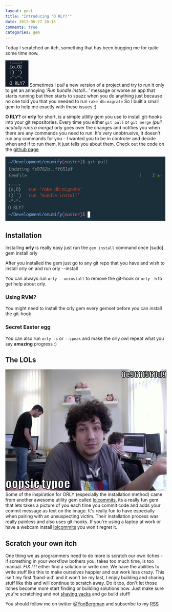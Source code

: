 ```yaml
---
layout: post
title: "Introducing 'O RLY?'"
date: 2012-06-27 20:15
comments: true
categories: gem
---
```


Today I scratched an itch, something that has been bugging me for quite some time now.


![](/images/posts/orly/owl.png)
Sometimes I _pull_ a new version of a project and try to run it only to get an annoying _'Run bundle install...'_ message
or worse an app that starts running but then starts to spazz when you do anything just because no one told you that you needed to run `rake db:migrate`
So I built a small gem to help me exactly with these issues :)

__O RLY?__ or __orly__ for short, is a simple utlitly gem you use to install git-hooks into your git repositories.
Every time you either `git pull` or `git merge` _(pull acutally runs a merge)_ orly goes over the changes and notifies you when there are any commands you need to run.
It's very unobtrusive, it doesn't run any commands for you - I wanted you to be in controler and decide when and if to run them, it just tells you about them.
Check out the code on the [github page](https://github.com/yonbergman/orly)

![](/images/posts/orly/orly-example.png)

## Installation
Installing __orly__ is really easy just run the `gem install` command once
    [sudo] gem install orly

After you installed the gem just go to any git repo that you have and wish to install orly on and run
    orly --install

You can always run `orly --uninstall` to remove the git-hook or `orly -h` to get help about orly.

### Using RVM?
You might need to install the orly gem every gemset before you can install the git-hook

### Secret Easter egg
You can also run `orly -s` or `--speak` and make the orly owl repeat what you say __amazing__ progress :)

## The LOLs
![](/images/posts/orly/8e968f563d9.jpg)
Some of the inspiration for ORLY (especially the installation method) came from another awesome utility gem called [lolcommits](https://github.com/mroth/lolcommits), its a really
fun gem that lets takes a picture of you each time you commit code and adds your commit message as text on the image.
It's really fun to have especially when pairing with an unsuspecting victim. Their installation process was really painless and also uses git-hooks.
If you're using a laptop at work or have a webcam install [lolcommits](https://github.com/mroth/lolcommits) you won't regret it.


## Scratch your own itch
One thing we as programmers need to do more is scratch our own itches - if something in your workflow bothers you, takes too much time,
is too manual. _FIX IT!_ either find a solution or write one.
We have the abilities to write stuff like this to make ourselves happier and our work less crazy.
This isn't my first 'band-aid' and it won't be my last, I enjoy building and sharing stuff like this and will continue to scratch away.
Do it too, don't let those itches become more start finding or building solutions now.
Just make sure you're scratching and not [shaving yacks](http://sethgodin.typepad.com/seths_blog/2005/03/dont_shave_that.html) and go build stuff!



You should follow me on twitter [@YonBergman](http://twitter.com/yonbergman) and subscribe to my [RSS](http://feeds.feedburner.com/Yon-line)